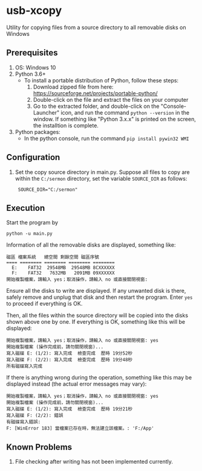 # usb-xcopy

Utility for copying files from a source directory to all removable disks on Windows

## Prerequisites

1. OS: Windows 10
1. Python 3.6+
    - To install a portable distribution of Python, follow these steps:
        1. Download zipped file from here: https://sourceforge.net/projects/portable-python/
        1. Double-click on the file and extract the files on your computer
        1. Go to the extracted folder, and double-click on the "Console-Launcher" icon, and run the command `python --version` in the window. If something like "Python 3.x.x" is printed on the screen, the installtion is complete.
1. Python packages:
    - In the python console, run the command `pip install pywin32 WMI`

## Configuration

1. Set the copy source directory in main.py. Suppose all files to copy are within the `C:/sermon` directory, set the variable `SOURCE_DIR` as follows:

		SOURCE_DIR="C:/sermon"

## Execution

Start the program by

```
python -u main.py
```

Information of all the removable disks are displayed, something like:

```
磁區 檔案系統   總空間 剩餘空間 磁區序號
==== ======== ======== ======== ========
  E:    FAT32  29548MB  29548MB 8CXXXXXX
  F:    FAT32   7632MB   2091MB 09XXXXXX
開始複製檔案，請輸入 yes；取消操作，請輸入 no 或直接關閉視窗:
```

Ensure all the disks to write are displayed. If any unwanted disk is there, safely remove and unplug that disk and then restart the program. Enter `yes` to proceed if everything is OK.

Then, all the files within the source directory will be copied into the disks shown above one by one. If everything is OK, something like this will be displayed:

```
開始複製檔案，請輸入 yes；取消操作，請輸入 no 或直接關閉視窗: yes
開始複製檔案 (操作完成前，請勿關閉視窗)...
寫入磁碟 E: (1/2): 寫入完成  檢查完成  歷時 19分52秒
寫入磁碟 F: (2/2): 寫入完成  檢查完成  歷時 19分48秒
所有磁碟寫入完成
```

If there is anything wrong during the operation, something like this may be displayed instead (the actual error messages may vary):

```
開始複製檔案，請輸入 yes；取消操作，請輸入 no 或直接關閉視窗: yes
開始複製檔案 (操作完成前，請勿關閉視窗)...
寫入磁碟 E: (1/2): 寫入完成  檢查完成  歷時 19分21秒
寫入磁碟 F: (2/2): 錯誤
有磁碟寫入錯誤:
F: [WinError 183] 當檔案已存在時，無法建立該檔案。: 'F:/App'
```

## Known Problems

1. File checking after writing has not been implemented currently.
